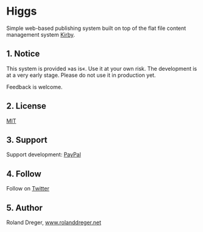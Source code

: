 # Higgs
Simple web-based publishing system built on top of the flat file content management system [Kirby](https://getkirby.com/).


## 1. Notice

This system is provided »as is«. Use it at your own risk. The development is at a very early stage. Please do not use it in production yet.

Feedback is welcome.


## 2. License

[MIT](http://www.opensource.org/licenses/mit-license.php)


## 3. Support

Support development: [PayPal](https://www.paypal.com/cgi-bin/webscr?cmd=_donations&business=roland%2edreger%40a1%2enet&lc=AT&item_name=Roland%20Dreger%20%2f%20Donation%20for%20script%20development%20Higgs&currency_code=EUR&bn=PP%2dDonationsBF%3abtn_donateCC_LG%2egif%3aNonHosted) 


## 4. Follow

Follow on [Twitter](https://twitter.com/Roland_Dreger) 


## 5. Author

Roland Dreger, www.rolanddreger.net
